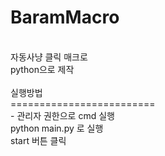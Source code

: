 # BaramMacro
<br/>
자동사냥 클릭 매크로<br/>
python으로 제작<br/>
<br/>
실행방법<br/>
=========================<br/>
- 관리자 권한으로 cmd 실행<br/>
python main.py 로 실행<br/>
start 버튼 클릭<br/>